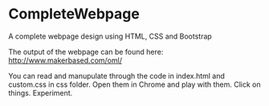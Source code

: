 # CompleteWebpage
A complete webpage design using HTML, CSS and Bootstrap

The output of the webpage can be found here: http://www.makerbased.com/oml/

You can read and manupulate through the code in index.html and custom.css in css folder. Open them in Chrome and play with them. Click on things. Experiment.

